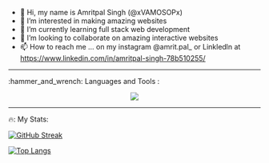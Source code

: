 - 👋 Hi, my name is Amritpal Singh (@xVAMOSOPx)
- 👀 I’m interested in making amazing websites
- 🌱 I’m currently learning full stack web development
- 💞️ I’m looking to collaborate on amazing interactive websites
- 📫 How to reach me ... on my instagram @amrit.pal_ or Linkledln at https://www.linkedin.com/in/amritpal-singh-78b510255/
<!---
xVAMOSOPx/xVAMOSOPx is a ✨ special ✨ repository because its `README.md` (this file) appears on your GitHub profile.
You can click the Preview link to take a look at your changes.
--->

<hr>
 :hammer_and_wrench: Languages and Tools :
<p align="center">
  <a href="https://skillicons.dev">
    <img src="https://skillicons.dev/icons?i=html,css,git" />
  </a>
</p>

<hr>

🔥: My Stats:

[![GitHub Streak](http://github-readme-streak-stats.herokuapp.com?user=xVAMOSOPx&theme=dark&background=000000)](https://git.io/streak-stats)



[![Top Langs](https://github-readme-stats.vercel.app/api/top-langs/?username=xVAMOSOPx&layout=compact&theme=vision-friendly-dark)](https://github.com/anuraghazra/github-readme-stats)
